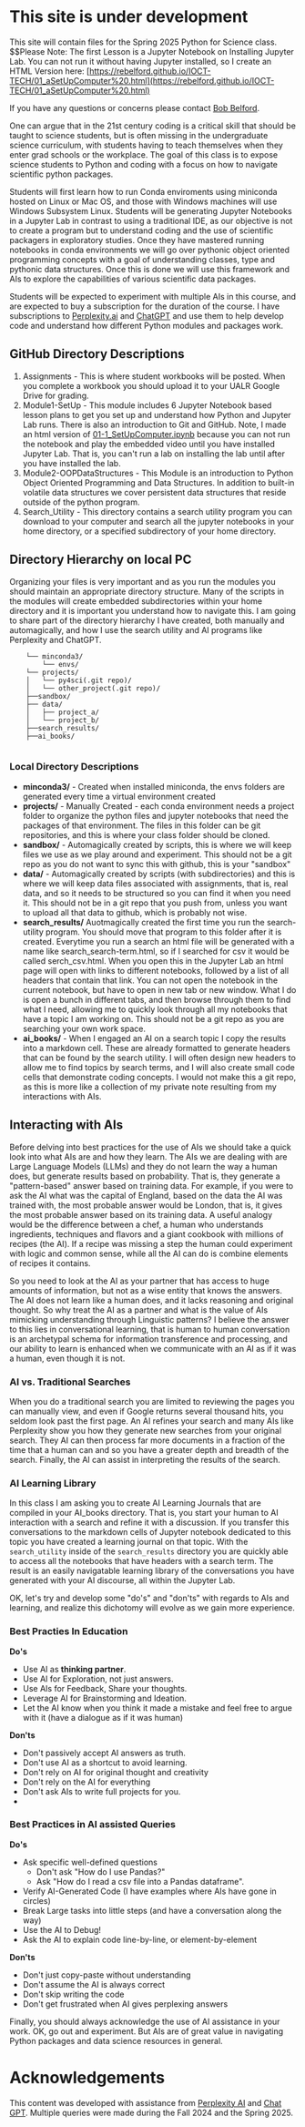 # This site is under development
This site will contain files for the Spring 2025 Python for Science class. 
$$Please Note: The first Lesson is a Jupyter Notebook on Installing Jupyter Lab. You can not run it without having Jupyter installed, so I create an HTML Version here: [https://rebelford.github.io/IOCT-TECH/01_aSetUpComputer%20.html](https://rebelford.github.io/IOCT-TECH/01_aSetUpComputer%20.html)

If you have any questions or concerns please contact [Bob Belford](mailto:rebelford@ualr.edu).

One can argue that in the 21st century coding is a critical skill that should be taught to science students, but is often missing in the undergraduate science curriculum, with students having to teach themselves when they enter grad schools or the workplace. The goal of this class is to expose science students to Python and coding with a focus on how to navigate scientific python packages.  

Students will first learn how to run Conda enviroments using miniconda hosted on Linux or Mac OS, and those with Windows machines will use Windows Subsystem Linux. Students will be generating Jupyter Notebooks in a Jupyter Lab in contrast to using a traditional IDE, as our objective is not to create a program but to understand coding and the use of scientific packagers in exploratory studies. Once they have mastered running notebooks in conda environments we will go over pythonic object oriented programming concepts with a goal of understanding classes, type and pythonic data structures.  Once this is done we will use this framework and AIs to explore the capabilities of various scientific data packages. 

Students will be expected to experiment with multiple AIs in this course, and are expected to buy a subscription for the duration of the course. I have subscriptions to [Perplexity.ai](https://www.perplexity.ai) and [ChatGPT](https://chatgpt.com/) and use them to help develop code and understand how different Python modules and packages work.
## GitHub Directory Descriptions
1. Assignments -  This is where student workbooks will be posted.  When you complete a workbook you should upload it to your UALR Google Drive for grading.
2. Module1-SetUp - This module includes 6 Jupyter Notebook based lesson plans to get you set up and understand how Python and Jupyter Lab runs. There is also an introduction to Git and GitHub. Note, I made an html version of [01-1_SetUpComputer.ipynb](https://rebelford.github.io/IOCT-TECH/01_aSetUpComputer%20.html) because you can not run the notebook and play the embedded video until you have installed Jupyter Lab.  That is, you can't run a lab on installing the lab until after you have installed the lab.
3. Module2-OOPDataStructures - This Module is an introduction to Python Object Oriented Programming and Data Structures. In addition to built-in volatile data structures we cover persistent data structures that reside outside of the python program.
4. Search_Utility - This directory contains a search utility program you can download to your computer and search all the jupyter notebooks in your home directory, or a specified subdirectory of your home directory.

## Directory Hierarchy on local PC
Organizing your files is very important and as you run the modules you should maintain an appropriate directory structure.  Many of the scripts in the modules will create embedded subdirectories within your home directory  and it is important you understand how to navigate this. I am going to share part of the directory hierarchy I have created, both manually and automagically, and how I use the search utility and AI programs like Perplexity and ChatGPT. 


```/home/user/
    └── minconda3/
        └── envs/
    └── projects/
    │   └── py4sci(.git repo)/
    │   └── other_project(.git repo)/
    ├──sandbox/
    ├── data/
    │   ├── project_a/
    │   └── project_b/
    ├──search_results/
    ├──ai_books/


```
### Local Directory Descriptions
- **minconda3/** - Created when installed miniconda, the envs folders are generated every time a virtual environment created
- **projects/** - Manually Created - each conda environment needs a project folder to organize the python files and jupyter notebooks that need the packages of that environment. The files in this folder can be git repositories, and this is where your class folder should be cloned.
- **sandbox/** - Automagically created by scripts, this is where we will keep files we use as we play around and experiment.  This should not be a git repo as you do not want to sync this with github, this is your "sandbox"
- **data/** - Automagically created by scripts (with subdirectories) and this is where we will keep data files associated with assignments, that is, real data, and so it needs to be structured so you can find it when you need it. This should not be in a git repo that you push from, unless you want to upload all that data to github, which is probably not wise.
- **search_results/** Auotmagically created the first time you run the search-utility program.  You should move that program to this folder after it is created. Everytime you run a search an html file will be generated with a name like search_search-term.html, so if I searched for csv it would be called serch_csv.html.  When you open this in the Jupyter Lab an html page will open with links to different notebooks, followed by a list of all headers that contain that link.  You can not open the notebook in the current notebook, but have to open in new tab or new window.  What I do is open a bunch in different tabs, and then browse through them to find what I need, allowing me to quickly look through all my notebooks that have a topic I am working on. This should not be a git repo as you are searching your own work space.
- **ai_books/** - When I engaged an AI on a search topic I copy the results into a markdown cell.  These are already formatted to generate headers that can be found by the search utility.  I will often design new headers to allow me to find topics by search terms, and I will also create small code cells that demonstrate coding concepts. I would not make this a git repo, as this is more like a collection of my private note resulting from my interactions with AIs.
## Interacting with AIs
Before delving into best practices for the use of AIs we should take a quick look into what AIs are and how they learn.  The AIs we are dealing with are Large Language Models (LLMs) and they do not learn the way a human does, but generate results based on probability. That is, they generate a "pattern-based" answer based on training data. For example, if you were to ask the AI what was the capital of England, based on the data the AI was trained with, the most probable answer would be London, that is, it gives the most probable answer based on its training data. A useful analogy would be the difference between a chef, a human who understands ingredients, techniques and flavors and a giant cookbook with millions of recipes (the AI). If a recipe was missing a step the human could experiment with logic and common sense, while all the AI can do is combine elements of recipes it contains.

So you need to look at the AI as your partner that has access to huge amounts of information, but not as a wise entity that knows the answers.  The AI does not learn like a human does, and it lacks reasoning and original thought. So why treat the AI as a partner and what is the value of AIs mimicking understanding through Linguistic patterns? I believe the answer to this lies in conversational learning, that is human to human conversation is an archetypal schema for information transference and processing, and our ability to learn is enhanced when we communicate with an AI as if it was a human, even though it is not. 

### AI vs. Traditional Searches
When you do a traditional search you are limited to reviewing the pages you can manually view, and even if Google returns several thousand hits, you seldom look past the first page. An AI refines your search and many AIs like Perplexity show you how they generate new searches from your original search. They AI can then process far more documents in a fraction of the time that a human can and so you have a greater depth and breadth of the search. Finally, the AI can assist in interpreting the results of the search.

### AI Learning Library
In this class I am asking you to create AI Learning Journals that are compiled in your AI_books directory. That is, you start your human to AI interaction with a search and refine it with a discussion. If you transfer this conversations to the markdown cells of Jupyter notebook dedicated to this topic you have created a learning journal on that topic. With the `search_utility` inside of the `search_results` directory you are quickly able to access all the notebooks that have headers with a search term. The result is an easily navigatable learning library of the conversations you have generated with your AI discourse, all within the Jupyter Lab.

OK, let's try and develop some "do's" and "don'ts" with regards to AIs and learning, and realize this dichotomy will evolve as we gain more experience.

### Best Practies In Education
**Do's**
- Use AI as **thinking partner**.
- Use AI for Exploration, not just answers.
- Use AIs for Feedback, Share your thoughts.
- Leverage AI for Brainstorming and Ideation.
- Let the AI know when you think it made a mistake and feel free to argue with it (have a dialogue as if it was human)

**Don'ts**
- Don't passively accept AI answers as truth.
- Don't use AI as a shortcut to avoid learning.
- Don't rely on AI for original thought and creativity
- Don't rely on the AI for everything
- Don't ask AIs to write full projects for you.
- 


### Best Practices in AI assisted Queries 

**Do's**
- Ask specific well-defined questions
   - Don't ask "How do I use Pandas?"
   - Ask "How do I read a csv file into a Pandas dataframe". 
- Verify AI-Generated Code (I have examples where AIs have gone in circles)
- Break Large tasks into little steps (and have a conversation along the way)
- Use the AI to Debug!
- Ask the AI to explain code line-by-line, or element-by-element

**Don'ts**
- Don't just copy-paste without understanding
- Don't assume the AI is always correct
- Don't skip writing the code
- Don't get frustrated when AI gives perplexing answers

Finally, you should always acknowledge the use of AI assistance in your work. OK, go out and experiment.  But AIs are of great value in navigating Python packages and data science resources in general. 

# Acknowledgements 
 This content was developed with assistance from [Perplexity AI](https://www.perplexity.ai/) and [Chat GPT](https://chatgpt.com/). Multiple queries were made during the Fall 2024 and the Spring 2025.